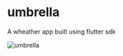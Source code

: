 # umbrella

A wheather app built using flutter sdk

![umbrella](https://github.com/prateekthakur272/umbrella-app-flutter/assets/67188426/d011d412-20c3-4aaa-a813-64c3e35ccad5)
